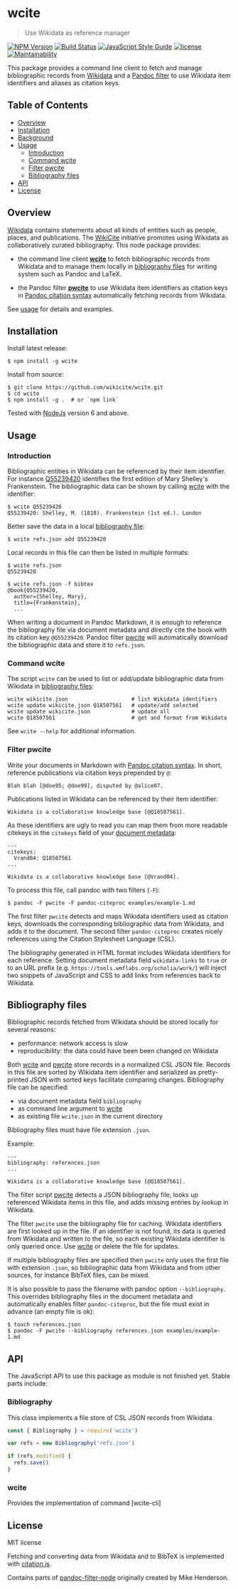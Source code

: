 # wcite

> Use Wikidata as reference manager

[![NPM Version](http://img.shields.io/npm/v/wcite.svg?style=flat)](https://www.npmjs.org/package/wcite)
[![Build Status](https://travis-ci.org/wikicite/wcite.svg?branch=master)](https://travis-ci.org/wikicite/wcite)
[![JavaScript Style Guide](https://img.shields.io/badge/code_style-standard-brightgreen.svg)](https://standardjs.com)
[![license](https://img.shields.io/github/license/wikicite/wcite.svg)](https://github.com/wikicite/wcite/blob/master/LICENSE.md)
[![Maintainability](https://api.codeclimate.com/v1/badges/b3bd79d9e25a521d0f57/maintainability)](https://codeclimate.com/github/wikicite/wcite/maintainability)

This package provides a command line client to fetch and manage bibliographic
records from [Wikidata] and a [Pandoc filter] to use Wikidata item identifiers
and aliases as citation keys.

## Table of Contents

* [Overview](#overview)
* [Installation](#installation)
* [Background](#background)
* [Usage](#usage)
    * [Introduction](#introduction)
    * [Command wcite](#command-wcite)
    * [Filter pwcite](#filter-pwcite)
    * [Bibliography files](#bibliography-files)
* [API](#api)
* [License](#license)

## Overview

[Wikidata] contains statements about all kinds of entities such as people,
places, and publications. The [WikiCite] initiative promotes using Wikidata as
collaboratively curated bibliography. This node package provides:

* the command line client **[wcite]** to fetch bibliographic records from
  Wikidata and to manage them locally in [bibliography files] for writing
  system such as Pandoc and LaTeX.

* the Pandoc filter **[pwcite]** to use Wikidata item identifiers as citation keys
  in [Pandoc citation syntax] automatically fetching records from Wikidata.

See [usage](#usage) for details and examples.

## Installation

Install latest release:

    $ npm install -g wcite

Install from source:

    $ git clone https://github.com/wikicite/wcite.git
    $ cd wcite
    $ npm install -g .  # or `npm link`

Tested with [NodeJs](https://nodejs.org) version 6 and above.

## Usage

### Introduction

Bibliographic entities in Wikidata can be referenced by their item identifier.
For instance [Q55239420] identifies the first edition of Mary Shelley's
Frankenstein. The bibliographic data can be shown by calling [wcite] with the
identifier:

    $ wcite Q55239420
    Q55239420: Shelley, M. (1818). Frankenstein (1st ed.). London

Better save the data in a local [bibliography file]:

    $ wcite refs.json add Q55239420

Local records in this file can then be listed in multiple formats:

    $ wcite refs.json
    Q55239420

    $ wcite refs.json -f bibtex
	@book{Q55239420,
	  author={Shelley, Mary},
	  title={Frankenstein},
      ...

When writing a document in Pandoc Markdown, it is enough to reference the
bibliography file via document metadata and directly cite the book with its
citation key `@Q55239420`. Pandoc filter [pwcite] will automatically download
the bibliographic data and store it to `refs.json`. 


[Q55239420]: http://www.wikidata.org/entity/Q55239420

### Command wcite

The script `wcite` can be used to list or add/update bibliographic data from
Wikidata in [bibliography files]:

    wcite wikicite.json                    # list Wikidata identifiers
    wcite update wikicite.json Q18507561   # update/add selected
    wcite update wikicite.json             # update all
    wcite Q18507561                        # get and format from Wikidata

See `wcite --help` for additional information.

### Filter pwcite

Write your documents in Markdown with [Pandoc citation syntax]. In short,
reference publications via citation keys prepended by `@`:

    Blah blah [@doe95; @doe99], disputed by @alice07.

Publications listed in Wikidata can be referenced by their item identifier:

    Wikidata is a collaborative knowledge base [@Q18507561].

As these identifiers are ugly to read you can map them from more readable
citekeys in the `citekeys` field of your [document metadata]:

    ---
    citekeys:
      Vrand04: Q18507561
    ...

    Wikidata is a collaborative knowledge base [@Vrand04].

To process this file, call pandoc with two filters (`-F`):

    $ pandoc -F pwcite -F pandoc-citeproc examples/example-1.md

The first filter `pwcite` detects and maps Wikidata identifiers used as
citation keys, downloads the corresponding bibliographic data from Wikidata,
and adds it to the document. The second filter `pandoc-citeproc` creates
nicely references using the Citation Stylesheet Language (CSL).

The bibliography generated in HTML format includes Wikidata identifiers for
each reference. Setting document metadata field `wikidata-links` to `true` or
to an URL prefix (e.g. `https://tools.wmflabs.org/scholia/work/`) will inject
two snippets of JavaScript and CSS to add links from references back to Wikidata.

## Bibliography files

Bibliographic records fetched from Wikidata should be stored locally for several
reasons:

* performance: network access is slow
* reproducibility: the data could have been been changed on Wikidata

Both [wcite] and [pwcite] store records in a normalized CSL JSON file. Records
in this file are sorted by Wikidata item identifier and serialized as
pretty-printed JSON with sorted keys facilitate comparing changes. Bibliography
file can be specified:

* via document metadata field `bibliography`
* as command line argument to [wcite]
* as existing file `wcite.json` in the current directory

Bibliography files must have file extension `.json`.

Example:

    ---
    bibliography: references.json
    ...

    Wikidata is a collaborative knowledge base [@Q18507561].

The filter script [pwcite] detects a JSON bibliography file, looks up referenced
Wikidata items in this file, and adds missing entries by lookup in Wikidata.

The filter `pwcite` use the bibliography file for caching. Wikidata identifiers
are first looked up in the file. If an identifier is not found, its data is
queried from Wikidata and written to the file, so each existing Wikidata
identifier is only queried once. Use [wcite] or delete the file for updates.

If multiple bibliography files are specified then `pwcite` only uses the first
file with extension `.json`, so bibliographic data from Wikidata and from other
sources, for instance BibTeX files, can be mixed.

It is also possible to pass the filename with pandoc option `--bibliography`.
This overrides bibliography files in the document metadata and automatically
enables filter `pandoc-citeproc`, but the file must exist in advance (an empty
file is ok): 

    $ touch references.json
    $ pandoc -F pwcite --bibliography references.json examples/example-1.md
 
## API

The JavaScript API to use this package as module is not finished yet. Stable
parts include:

### Bibliography

This class implements a file store of CSL JSON records from Wikidata.

~~~js
const { Bibliography } = require('wcite')

var refs = new Bibliography('refs.json')

if (refs.modified) {
  refs.save()
}
~~~

### wcite

Provides the implementation of command [wcite-cli]

## License

MIT license

Fetching and converting data from Wikidata and to BibTeX is implemented with [citation.js].

Contains parts of [pandoc-filter-node](https://github.com/mvhenderson/pandoc-filter-node)
originally created by Mike Henderson.

[wcite]: #command-wcite
[pwcite]: #filter-pwcite
[bibliography file]: #bibliography-files
[bibliography files]: #bibliography-file
[Pandoc citation syntax]: https://pandoc.org/MANUAL.html#citations
[Pandoc filter]: https://pandoc.org/filters.html
[WikiCite]: http://wikicite.org/
[Wikidata]: https://www.wikidata.org/
[citation.js]: https://citation.js.org/
[document metadata]: https://pandoc.org/MANUAL.html#extension-yaml_metadata_block

